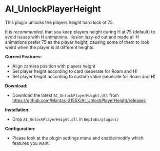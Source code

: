 # AI_UnlockPlayerHeight  
This plugin unlocks the players height hard lock of 75.  

It is *recommended*, that you keep players height during H at 75 (default) to avoid issues with H animations. 
Illusion lazy-ed out and made all H animations prefer 75 as the player height, causing some of them to look weird when the player is at different heights.

**Current Features:**  
* Align camera position with players height  
* Set player height according to card (seperate for Roam and H)  
* Set player height according to custom value (seperate for Roam and H)  

**Download:**  
* Download the latest `AI_UnlockPlayerHeight.dll` from https://github.com/Mantas-2155X/AI_UnlockPlayerHeight/releases  

**Installation:**  
* Drop `AI_UnlockPlayerHeight.dll` in `BepInEx/plugins/`  

**Configuration:**  
* Please look at the plugin settings menu and enable/modify which features you want.  

